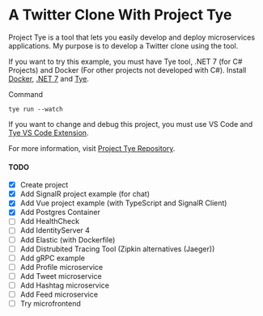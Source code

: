 # A Twitter Clone With Project Tye

Project Tye is a tool that lets you easily develop and deploy microservices applications. My purpose is to develop a Twitter clone using the tool.

If you want to try this example, you must have Tye tool, .NET 7 (for C# Projects) and Docker (For other projects not developed with C#). Install [Docker](https://www.docker.com/), [.NET 7](https://dotnet.microsoft.com/en-us/download/dotnet/7.0) and [Tye](https://github.com/dotnet/tye/blob/main/docs/getting_started.md#installing-tye).

Command

```console
tye run --watch
```

If you want to change and debug this project, you must use VS Code and [Tye VS Code Extension](https://marketplace.visualstudio.com/items?itemName=ms-azuretools.vscode-tye).

For more information, visit [Project Tye Repository](https://github.com/dotnet/tye).

#### TODO

- [x] Create project
- [x] Add SignalR project example (for chat)
- [x] Add Vue project example (with TypeScript and SignalR Client)
- [x] Add Postgres Container
- [ ] Add HealthCheck
- [ ] Add IdentityServer 4
- [ ] Add Elastic (with Dockerfile)
- [ ] Add Distrubited Tracing Tool (Zipkin alternatives (Jaeger))
- [ ] Add gRPC example
- [ ] Add Profile microservice
- [ ] Add Tweet microservice
- [ ] Add Hashtag microservice
- [ ] Add Feed microservice
- [ ] Try microfrontend

